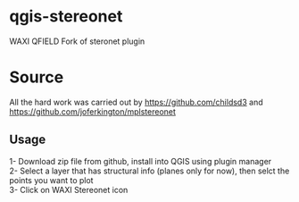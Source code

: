 # qgis-stereonet
 WAXI QFIELD Fork of steronet plugin

# Source
 All the hard work was carried out by https://github.com/childsd3 and https://github.com/joferkington/mplstereonet
 
## Usage
 1- Download zip file from github, install into QGIS using plugin manager   
 2- Select a layer that has structural info (planes only for now), then selct the points you want to plot   
 3- Click on WAXI Stereonet icon   
 

